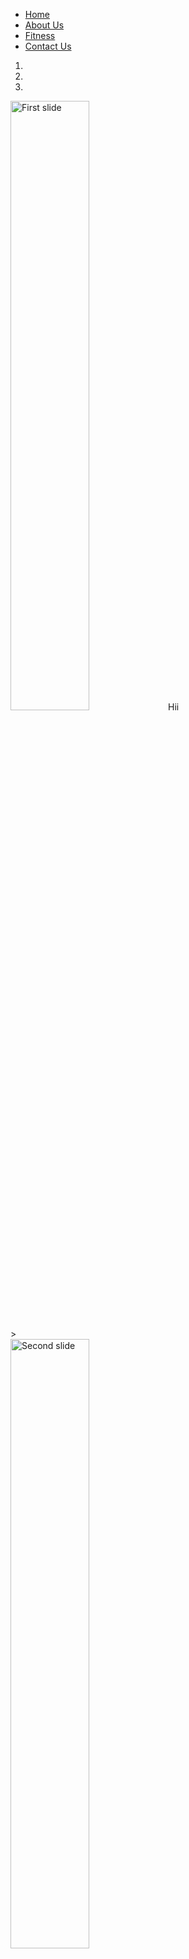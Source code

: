 <!DOCTYPE html>
<html lang="en">
<head>
    <meta charset="UTF-8">
    <meta http-equiv="X-UA-Compatible" content="IE=edge">
    <meta name="viewport" content="width=, initial-scale=1.0">
    <title>Document</title>
    <link rel="stylesheet" href="pet.css">
</head>
<body>
   <div class="header">
       <nav>
        <ul>
            <li><a href="#" class="active">Home</a></li>
            <li><a href="#">About Us</a></li>
            <li><a href="#">Fitness</a></li>
            <li><a href="#">Contact Us</a></li>
        </ul>
       </nav>
   </div>
   <section class="my_img">
   </section> 
    <div id="carouselExampleIndicators" class="carousel slide" data-ride="carousel">
    <ol class="carousel-indicators">
      <li data-target="#carouselExampleIndicators" data-slide-to="0" class="active"></li>
      <li data-target="#carouselExampleIndicators" data-slide-to="1"></li>
      <li data-target="#carouselExampleIndicators" data-slide-to="2"></li>
    </ol>
    <div class="carousel-inner">
      <div class="carousel-item active">
        <img src="cat.png" alt="First slide" width="50%" height="50%" <p>Hii</p>>
      </div>
      <div class="carousel-item">
        <img src="doa and cat.jpg" alt="Second slide" width="50%" height="50%">
      </div>
      <div class="carousel-item">
        <img src="Dog.png" alt="Third slide" width="50%" height="50%">
      </div>
    </div>
    <a class="carousel-control-prev" href="#carouselExampleIndicators" role="button" data-slide="prev">
      <span class="carousel-control-prev-icon" aria-hidden="true"></span>
      <span class="sr-only">Previous</span>
    </a>
    <a class="carousel-control-next" href="#carouselExampleIndicators" role="button" data-slide="next">
      <span class="carousel-control-next-icon" aria-hidden="true"></span>
      <span class="sr-only">Next</span>
        </priyanshi>
    </a>
  </div>
</body>
</html>




///// csss
*{
    margin: 0;
    padding: 0;
    box-sizing: border-box;
    font-family: 'Courier New', Courier, monospace;
}

.header{
    width: 100%;
    height: 100%;
    background-size: cover;

}
nav{
    width: 100%;
    /*padding: 20px 0;*/
    text-align: center;
}
nav ul{
    background:gray;
    width: 100%;
}
nav ul li{
    display: inline-block;
    list-style: none;
    margin: 20px 30px;
    color:rgb(105, 128, 0)
}
section.my_img{
    height:100vh;
    width: 100%;
    background:url(Dog.png);
    background-size: cover;
    margin-top:10px;
    background-repeat: no-repeat;

}


